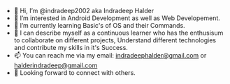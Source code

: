 - 👋 Hi, I’m @indradeep2002 aka Indradeep Halder
- 👀 I’m interested in Android Development as well as Web Developement.
- 🌱 I’m currently learning Basic's of OS and their Commands.
- 💞️ I can describe myself as a continuous learner who has the enthusisum to collaborate on different projects, Understand different technologies and contribute my skills in it's Success. 
- 📫 You can reach me via my email: indradeephalder@gmail.com or halderindradeep@gmail.com
- 💞️ Looking forward to connect with others. 

<!---
indradeep2002/indradeep2002 is a ✨ special ✨ repository because its `README.md` (this file) appears on your GitHub profile.
You can click the Preview link to take a look at your changes.
--->
